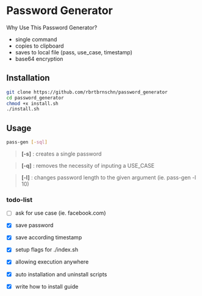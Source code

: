 # Password Generator

Why Use This Password Generator?
- single command
- copies to clipboard
- saves to local file (pass, use_case, timestamp)
- base64 encryption

## Installation

```bash
git clone https://github.com/rbrtbrnschn/password_generator
cd password_generator
chmod +x install.sh
./install.sh
```

## Usage

```bash
pass-gen [-sql]
```

> **[-s]** : creates a single password

> **[-q]** : removes the necessity of inputing a USE_CASE

> **[-l]** : changes password length to the given argument (ie. pass-gen -l 10)


### todo-list

* [ ] ask for use case (ie. facebook.com)
* [x] save password
* [x] save according timestamp
* [x] setup flags for ./index.sh
* [x] allowing execution anywhere
* [x] auto installation and uninstall scripts
* [x] write how to install guide


